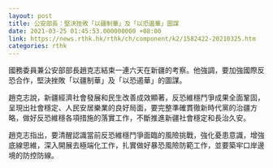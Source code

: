 ```yaml
---
layout: post
title: 公安部長：堅決挫敗「以疆制華」及「以恐遏華」圖謀
date: 2021-03-25 01:45:53.000000000 +08:00
link: https://news.rthk.hk/rthk/ch/component/k2/1582422-20210325.htm
categories: rthk
---
```


國務委員兼公安部部長趙克志結束一連六天在新疆的考察。他強調，要加強國際反恐合作，堅決挫敗「以疆制華」及「以恐遏華」的圖謀。

趙克志說，新疆經濟社會發展和民生改善成效顯著，反恐維穩鬥爭成果全面鞏固，呈現出社會穩定、人民安居樂業的良好局面，要完整準確貫徹新時代黨的治疆方略，做好反恐維穩各項措施的落實工作，不斷推進新疆社會穩定和長治久安。

趙克志指出，要清醒認識當前反恐維穩鬥爭面臨的風險挑戰，強化憂患意識，增強底線思維，深入開展去極端化工作，扎實做好暴恐風險防範工作，並要築牢口岸邊境的防控防線。
